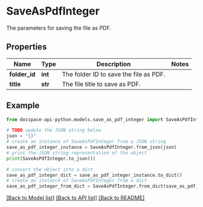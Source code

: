 # SaveAsPdfInteger
The parameters for saving the file as PDF.

## Properties

Name | Type | Description | Notes
------------ | ------------- | ------------- | -------------
**folder_id** | **int** | The folder ID to save the file as PDF. | 
**title** | **str** | The file title to save as PDF. | 

## Example

```python
from docspace-api-python.models.save_as_pdf_integer import SaveAsPdfInteger

# TODO update the JSON string below
json = "{}"
# create an instance of SaveAsPdfInteger from a JSON string
save_as_pdf_integer_instance = SaveAsPdfInteger.from_json(json)
# print the JSON string representation of the object
print(SaveAsPdfInteger.to_json())

# convert the object into a dict
save_as_pdf_integer_dict = save_as_pdf_integer_instance.to_dict()
# create an instance of SaveAsPdfInteger from a dict
save_as_pdf_integer_from_dict = SaveAsPdfInteger.from_dict(save_as_pdf_integer_dict)
```
[[Back to Model list]](../README.md#documentation-for-models) [[Back to API list]](../README.md#documentation-for-api-endpoints) [[Back to README]](../README.md)


